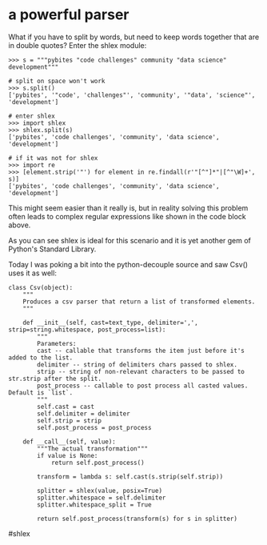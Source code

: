 # a powerful parser

What if you have to split by words, but need to keep words together that are in double quotes? Enter the shlex module:

```
>>> s = """pybites "code challenges" community "data science" development"""

# split on space won't work
>>> s.split()
['pybites', '"code', 'challenges"', 'community', '"data', 'science"', 'development']

# enter shlex
>>> import shlex
>>> shlex.split(s)
['pybites', 'code challenges', 'community', 'data science', 'development']

# if it was not for shlex
>>> import re
>>> [element.strip('"') for element in re.findall(r'"[^"]*"|[^"\W]+', s)]
['pybites', 'code challenges', 'community', 'data science', 'development']
```

This might seem easier than it really is, but in reality solving this problem often leads to complex regular expressions like shown in the code block above.

As you can see shlex is ideal for this scenario and it is yet another gem of Python's Standard Library.

Today I was poking a bit into the python-decouple source and saw Csv() uses it as well:

```
class Csv(object):
    """
    Produces a csv parser that return a list of transformed elements.
    """

    def __init__(self, cast=text_type, delimiter=',', strip=string.whitespace, post_process=list):
        """
        Parameters:
        cast -- callable that transforms the item just before it's added to the list.
        delimiter -- string of delimiters chars passed to shlex.
        strip -- string of non-relevant characters to be passed to str.strip after the split.
        post_process -- callable to post process all casted values. Default is `list`.
        """
        self.cast = cast
        self.delimiter = delimiter
        self.strip = strip
        self.post_process = post_process

    def __call__(self, value):
        """The actual transformation"""
        if value is None:
            return self.post_process()

        transform = lambda s: self.cast(s.strip(self.strip))

        splitter = shlex(value, posix=True)
        splitter.whitespace = self.delimiter
        splitter.whitespace_split = True

        return self.post_process(transform(s) for s in splitter)
```

#shlex
